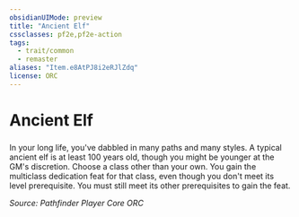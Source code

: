 ```yaml
---
obsidianUIMode: preview
title: "Ancient Elf"
cssclasses: pf2e,pf2e-action
tags:
  - trait/common
  - remaster
aliases: "Item.e8AtPJ8i2eRJlZdq"
license: ORC
---
```

# Ancient Elf

### 






In your long life, you've dabbled in many paths and many styles. A typical ancient elf is at least 100 years old, though you might be younger at the GM's discretion. Choose a class other than your own. You gain the multiclass dedication feat for that class, even though you don't meet its level prerequisite. You must still meet its other prerequisites to gain the feat.

*Source: Pathfinder Player Core*
*ORC*
